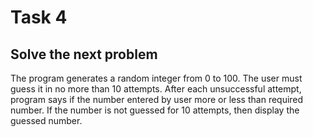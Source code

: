 # Task 4

## Solve the next problem

The program generates a random integer from 0 to 100. The user must guess it in no more than 10 attempts. 
After each unsuccessful attempt, program says if the number entered by user more or less than required number. 
If the number is not guessed for 10 attempts, then display the guessed number.


